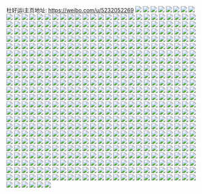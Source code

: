 杜好运i主页地址: https://weibo.com/u/5232052269 
![](https://wx4.sinaimg.cn/mw2000/005I59NPly1h9jbu0z2imj32eo37k4qr.jpg) 
![](https://wx4.sinaimg.cn/mw2000/005I59NPly1h9jbu3ylivj32eo37k7wl.jpg) 
![](https://wx4.sinaimg.cn/mw2000/005I59NPly1h9jbuoqjpjj32eo37kkjn.jpg) 
![](https://wx4.sinaimg.cn/mw2000/005I59NPly1h9jbug4x5vj31hd37ke82.jpg) 
![](https://wx4.sinaimg.cn/mw2000/005I59NPly1h9jbuuropsj31o01o0qv5.jpg) 
![](https://wx4.sinaimg.cn/mw2000/005I59NPly1h9jbue4xaej32eo37k1l0.jpg) 
![](https://wx4.sinaimg.cn/mw2000/005I59NPly1h9jbuasxz8j31hd37k1l0.jpg) 
![](https://wx4.sinaimg.cn/mw2000/005I59NPly1h9jbu8mjpkj31hd37k4qr.jpg) 
![](https://wx4.sinaimg.cn/mw2000/005I59NPly1h9jbumedb9j31hd37kx6q.jpg) 
![](https://wx4.sinaimg.cn/mw2000/005I59NPly1h9jbuicqu7j32eo37kkjn.jpg) 
![](https://wx4.sinaimg.cn/mw2000/005I59NPly1h9jbuq8heqj31n237k7wj.jpg) 
![](https://wx4.sinaimg.cn/mw2000/005I59NPly1h9jbu6p17xj32eo37k7wj.jpg) 
![](https://wx4.sinaimg.cn/mw2000/005I59NPly1h9jbukefktj32eo37kx6r.jpg) 
![](https://wx4.sinaimg.cn/mw2000/005I59NPly1h9cbovgqvmj33402c11l1.jpg) 
![](https://wx4.sinaimg.cn/mw2000/005I59NPly1h9cbow66msj32c02c0kjl.jpg) 
![](https://wx4.sinaimg.cn/mw2000/005I59NPly1h8rv97a3vcj315o20xe81.jpg) 
![](https://wx4.sinaimg.cn/mw2000/005I59NPly1h8rv967sy0j315o2bdkjl.jpg) 
![](https://wx4.sinaimg.cn/mw2000/005I59NPly1h8rv9ct2sbj335s35s1l2.jpg) 
![](https://wx4.sinaimg.cn/mw2000/005I59NPly1h8rv9dw2v2j32c02c0x6q.jpg) 
![](https://wx4.sinaimg.cn/mw2000/005I59NPly1h8rv98j0raj315o20x1ky.jpg) 
![](https://wx4.sinaimg.cn/mw2000/005I59NPly1h8rv9nslcoj31hc0u0qpk.jpg) 
![](https://wx4.sinaimg.cn/mw2000/005I59NPly1h8rv9f9thaj327f27fx6q.jpg) 
![](https://wx4.sinaimg.cn/mw2000/005I59NPly1h8rv9gpvsaj32c02c0e82.jpg) 
![](https://wx4.sinaimg.cn/mw2000/005I59NPly1h8rv9j1uj3j32c02c0e83.jpg) 
![](https://wx4.sinaimg.cn/mw2000/005I59NPly1h8rv9lbpr3j31o0280x6q.jpg) 
![](https://wx4.sinaimg.cn/mw2000/005I59NPly1h8rv9efuo9j32c02c0b29.jpg) 
![](https://wx4.sinaimg.cn/mw2000/005I59NPly1h8rv9hsfw2j32c02c0u0y.jpg) 
![](https://wx4.sinaimg.cn/mw2000/005I59NPly1h8rv9jmr8pj31w01vfe81.jpg) 
![](https://wx4.sinaimg.cn/mw2000/005I59NPly1h8rv9lzr3zj32c02c0u0x.jpg) 
![](https://wx4.sinaimg.cn/mw2000/005I59NPly1h8rv94kcblj32c02c0b2a.jpg) 
![](https://wx4.sinaimg.cn/mw2000/005I59NPly1h8rv9mx3kxj32c02c04qr.jpg) 
![](https://wx4.sinaimg.cn/mw2000/005I59NPly1h8oblgftzij30lc0lcjtb.jpg) 
![](https://wx4.sinaimg.cn/mw2000/005I59NPly1h8kq2dr7qtj30u00u0na2.jpg) 
![](https://wx4.sinaimg.cn/mw2000/005I59NPly1h8kq1iqsvqj31o01o0ne1.jpg) 
![](https://wx4.sinaimg.cn/mw2000/005I59NPly1h8ff88iw08j32c03404qt.jpg) 
![](https://wx4.sinaimg.cn/mw2000/005I59NPly1h8ff8dw78kj32c0340b2e.jpg) 
![](https://wx4.sinaimg.cn/mw2000/005I59NPly1h8ff8f9yshj31o02807wh.jpg) 
![](https://wx4.sinaimg.cn/mw2000/005I59NPly1h8ff8fsz6qj31o02yo1kx.jpg) 
![](https://wx4.sinaimg.cn/mw2000/005I59NPly1h82pkthaw0j30wi1ni18w.jpg) 
![](https://wx4.sinaimg.cn/mw2000/005I59NPly1h82pkt0butj32dr367x6p.jpg) 
![](https://wx4.sinaimg.cn/mw2000/005I59NPly1h82pkuxviaj32bc334qv9.jpg) 
![](https://wx4.sinaimg.cn/mw2000/005I59NPly1h7yrwgqy8qj32c02c0hdv.jpg) 
![](https://wx4.sinaimg.cn/mw2000/005I59NPly1h7xrvdvhjcj30u00u0dmk.jpg) 
![](https://wx4.sinaimg.cn/mw2000/005I59NPly1h7xrvdb35fj30u00u0tfv.jpg) 
![](https://wx4.sinaimg.cn/mw2000/005I59NPly1h7r1lhf0ycj31400u045x.jpg) 
![](https://wx4.sinaimg.cn/mw2000/005I59NPly1h7r1lijm96j30vt0u0dmm.jpg) 
![](https://wx4.sinaimg.cn/mw2000/005I59NPly1h7r1ljyn55j30zg0u0gv9.jpg) 
![](https://wx4.sinaimg.cn/mw2000/005I59NPly1h7neyvlqt3j30xc3e37wi.jpg) 
![](https://wx4.sinaimg.cn/mw2000/005I59NPly1h7neyyl2dvj32c01r0npd.jpg) 
![](https://wx4.sinaimg.cn/mw2000/005I59NPly1h7nez65jt6j32c02c0npe.jpg) 
![](https://wx4.sinaimg.cn/mw2000/005I59NPly1h7nez0mdcqj31o02801ky.jpg) 
![](https://wx4.sinaimg.cn/mw2000/005I59NPly1h7nez1t45gj32c01r0kjl.jpg) 
![](https://wx4.sinaimg.cn/mw2000/005I59NPly1h7neyzvwk7j31o0280qv6.jpg) 
![](https://wx4.sinaimg.cn/mw2000/005I59NPly1h7nez5enfmj32ak2aknpe.jpg) 
![](https://wx4.sinaimg.cn/mw2000/005I59NPly1h7neyt4o1aj32c02c0u0y.jpg) 
![](https://wx4.sinaimg.cn/mw2000/005I59NPly1h7nez4n1y9j32c02c0b2a.jpg) 
![](https://wx4.sinaimg.cn/mw2000/005I59NPly1h7neywo50jj30xc3l71ky.jpg) 
![](https://wx4.sinaimg.cn/mw2000/005I59NPly1h7neyudslmj30xc37kx6p.jpg) 
![](https://wx4.sinaimg.cn/mw2000/005I59NPly1h7neyxv0k2j32c02c0x6q.jpg) 
![](https://wx4.sinaimg.cn/mw2000/005I59NPly1h764la91jmj32c02c07tg.jpg) 
![](https://wx4.sinaimg.cn/mw2000/005I59NPly1h6s08snyhvj32c02c0u0x.jpg) 
![](https://wx4.sinaimg.cn/mw2000/005I59NPly1h6s09oc6pqj32c02c0e82.jpg) 
![](https://wx4.sinaimg.cn/mw2000/005I59NPly1h6s08um0itj32c02c01ky.jpg) 
![](https://wx4.sinaimg.cn/mw2000/005I59NPly1h6s090b3t2j32c02c0hdu.jpg) 
![](https://wx4.sinaimg.cn/mw2000/005I59NPly1h6s08vpmq7j32c02c0hdv.jpg) 
![](https://wx4.sinaimg.cn/mw2000/005I59NPly1h6s095raz4j33402c0x6s.jpg) 
![](https://wx4.sinaimg.cn/mw2000/005I59NPly1h6s08yhlktj32c02c0u0z.jpg) 
![](https://wx4.sinaimg.cn/mw2000/005I59NPly1h6s08tcmhrj30sg0sgk2w.jpg) 
![](https://wx4.sinaimg.cn/mw2000/005I59NPly1h6s094fpxzj323d351b2a.jpg) 
![](https://wx4.sinaimg.cn/mw2000/005I59NPly1h6s091ymsdj32c02c04qq.jpg) 
![](https://wx4.sinaimg.cn/mw2000/005I59NPly1h6s0972u2sj33402c07wk.jpg) 
![](https://wx4.sinaimg.cn/mw2000/005I59NPly1h6s08tusd4j32c02c0u0x.jpg) 
![](https://wx4.sinaimg.cn/mw2000/005I59NPly1h6s097nti6j32c02c0x6p.jpg) 
![](https://wx4.sinaimg.cn/mw2000/005I59NPly1h6s098g9svj32c02c0x6p.jpg) 
![](https://wx4.sinaimg.cn/mw2000/005I59NPly1h6s099hgpfj32c02c0e83.jpg) 
![](https://wx4.sinaimg.cn/mw2000/005I59NPly1h6s09adtvcj33402c0u0x.jpg) 
![](https://wx4.sinaimg.cn/mw2000/005I59NPly1h60rmraemqj32tk2c0hdu.jpg) 
![](https://wx4.sinaimg.cn/mw2000/005I59NPly1h60rmzvr98j32352357wh.jpg) 
![](https://wx4.sinaimg.cn/mw2000/005I59NPly1h60rmx2fzej32c02c0x6q.jpg) 
![](https://wx4.sinaimg.cn/mw2000/005I59NPly1h60rmysl2uj31mk1mkqv5.jpg) 
![](https://wx4.sinaimg.cn/mw2000/005I59NPly1h60rmvdotsj32yo1o11ko.jpg) 
![](https://wx4.sinaimg.cn/mw2000/005I59NPly1h60rmzdkj7j31o01o01kx.jpg) 
![](https://wx4.sinaimg.cn/mw2000/005I59NPly1h5qdm0o1m8j33402c01l1.jpg) 
![](https://wx4.sinaimg.cn/mw2000/005I59NPly1h5qdlz0mr3j30rs1awaxq.jpg) 
![](https://wx4.sinaimg.cn/mw2000/005I59NPly1h5qdmi2qt9j33402c0x6p.jpg) 
![](https://wx4.sinaimg.cn/mw2000/005I59NPly1h5qdiv37i0j32dr367hdv.jpg) 
![](https://wx4.sinaimg.cn/mw2000/005I59NPly1h5qdj67pvzj32dr367e83.jpg) 
![](https://wx4.sinaimg.cn/mw2000/005I59NPly1h5qdj07z7dj32dr367u0z.jpg) 
![](https://wx4.sinaimg.cn/mw2000/005I59NPly1h5qdj3om5oj32dr3677wj.jpg) 
![](https://wx4.sinaimg.cn/mw2000/005I59NPly1h5qdiiatb4j32dr367x6q.jpg) 
![](https://wx4.sinaimg.cn/mw2000/005I59NPly1h5qdip33jsj32dr367u0z.jpg) 
![](https://wx4.sinaimg.cn/mw2000/005I59NPly1h5qdirl7dwj32dr367x6r.jpg) 
![](https://wx4.sinaimg.cn/mw2000/005I59NPly1h5qdjap6dsj32dr367kjn.jpg) 
![](https://wx4.sinaimg.cn/mw2000/005I59NPly1h5qdjdumcej32dr367x6r.jpg) 
![](https://wx4.sinaimg.cn/mw2000/005I59NPly1h5qdiggk3rj32dr367u0y.jpg) 
![](https://wx4.sinaimg.cn/mw2000/005I59NPly1h5qdim8poyj32dr3674qr.jpg) 
![](https://wx4.sinaimg.cn/mw2000/005I59NPly1h5qdjgetp1j32dr367npf.jpg) 
![](https://wx4.sinaimg.cn/mw2000/005I59NPly1h5qdjhk9btj32c02c0b2b.jpg) 
![](https://wx4.sinaimg.cn/mw2000/005I59NPly1h5h2exxonrj30wi1ycx0f.jpg) 
![](https://wx4.sinaimg.cn/mw2000/005I59NPly1h590pheghej30fg0fgwfi.jpg) 
![](https://wx4.sinaimg.cn/mw2000/005I59NPly1h4qlpumh13j32c033vnpf.jpg) 
![](https://wx4.sinaimg.cn/mw2000/005I59NPly1h4qlqh9iqwj32c033vnpf.jpg) 
![](https://wx4.sinaimg.cn/mw2000/005I59NPly1h4qlq15lvpj30sg23d4qp.jpg) 
![](https://wx4.sinaimg.cn/mw2000/005I59NPly1h4qlqbgu2aj32dc35s1l1.jpg) 
![](https://wx4.sinaimg.cn/mw2000/005I59NPly1h4qlpluoawj31s035se84.jpg) 
![](https://wx4.sinaimg.cn/mw2000/005I59NPly1h4qlppxustj32c033v4qs.jpg) 
![](https://wx4.sinaimg.cn/mw2000/005I59NPly1h4qlpwr7f2j31k033vkjm.jpg) 
![](https://wx4.sinaimg.cn/mw2000/005I59NPly1h4qlprmqkqj30sg26vu0x.jpg) 
![](https://wx4.sinaimg.cn/mw2000/005I59NPly1h4qlqmlejmj315o1aw4qp.jpg) 
![](https://wx4.sinaimg.cn/mw2000/005I59NPly1h4qlqelx8jj32dc35sx6p.jpg) 
![](https://wx4.sinaimg.cn/mw2000/005I59NPly1h4qlq017pmj32dc35su12.jpg) 
![](https://wx4.sinaimg.cn/mw2000/005I59NPly1h4qlpna1k1j30sg2wa1ky.jpg) 
![](https://wx4.sinaimg.cn/mw2000/005I59NPly1h4qlq3kjqsj32dc35sqv7.jpg) 
![](https://wx4.sinaimg.cn/mw2000/005I59NPly1h4qlq7fsbij32dc35s7wn.jpg) 
![](https://wx4.sinaimg.cn/mw2000/005I59NPly1h4qlqce8pnj30sg1kv1kx.jpg) 
![](https://wx4.sinaimg.cn/mw2000/005I59NPly1h4i3426j7dj30wi1iuh6i.jpg) 
![](https://wx4.sinaimg.cn/mw2000/005I59NPly1h412fw99jxj32c02c0x6p.jpg) 
![](https://wx4.sinaimg.cn/mw2000/005I59NPly1h412fvk9ubj32bb2bb4qr.jpg) 
![](https://wx4.sinaimg.cn/mw2000/005I59NPly1h3zy9aqpxaj32c01r0kjl.jpg) 
![](https://wx4.sinaimg.cn/mw2000/005I59NPly1h3zy9bliegj33402c0e82.jpg) 
![](https://wx4.sinaimg.cn/mw2000/005I59NPly1h3zy9dbbf1j33402c01l0.jpg) 
![](https://wx4.sinaimg.cn/mw2000/005I59NPly1h3zy9eafw8j32c02c0b2a.jpg) 
![](https://wx4.sinaimg.cn/mw2000/005I59NPly1h3zy9fdvwwj32c02c01l0.jpg) 
![](https://wx4.sinaimg.cn/mw2000/005I59NPly1h3ctqhpgp2j32c02c0ay5.jpg) 
![](https://wx4.sinaimg.cn/mw2000/005I59NPly1h3ctqj392lj31o01o0tvp.jpg) 
![](https://wx4.sinaimg.cn/mw2000/005I59NPly1h3ctqiholnj32c02c0b2a.jpg) 
![](https://wx4.sinaimg.cn/mw2000/005I59NPly1h316gfbs3lj31i41i4npd.jpg) 
![](https://wx4.sinaimg.cn/mw2000/005I59NPly1h316gcj82dj30zk0zkn95.jpg) 
![](https://wx4.sinaimg.cn/mw2000/005I59NPly1h316ggclmvj3260260x6r.jpg) 
![](https://wx4.sinaimg.cn/mw2000/005I59NPly1h316gj8p6cj32c02c07wi.jpg) 
![](https://wx4.sinaimg.cn/mw2000/005I59NPly1h316gi9ubhj32c02c0u0y.jpg) 
![](https://wx4.sinaimg.cn/mw2000/005I59NPly1h316ghfb45j32c02c0qv6.jpg) 
![](https://wx4.sinaimg.cn/mw2000/005I59NPly1h316gdd1yaj33401ytnpf.jpg) 
![](https://wx4.sinaimg.cn/mw2000/005I59NPly1h316ggsidbj30u10u1n5z.jpg) 
![](https://wx4.sinaimg.cn/mw2000/005I59NPly1h316gjtc5ej30wi0ic7wh.jpg) 
![](https://wx4.sinaimg.cn/mw2000/005I59NPly1h316gkettej30wi0j7hd9.jpg) 
![](https://wx4.sinaimg.cn/mw2000/005I59NPly1h316glvh0ij32602q0e82.jpg) 
![](https://wx4.sinaimg.cn/mw2000/005I59NPly1h316gbx6vwj33402c0x6r.jpg) 
![](https://wx4.sinaimg.cn/mw2000/005I59NPly1h316gebejyj32c02c0u0x.jpg) 
![](https://wx4.sinaimg.cn/mw2000/005I59NPly1h316gn83syj31we1wj1ky.jpg) 
![](https://wx4.sinaimg.cn/mw2000/005I59NPly1h2kyzedu1xj30u00u0dks.jpg) 
![](https://wx4.sinaimg.cn/mw2000/005I59NPly1h2kyzg0s7bj31400u07bn.jpg) 
![](https://wx4.sinaimg.cn/mw2000/005I59NPly1h2hir9te24j32771nfh7s.jpg) 
![](https://wx4.sinaimg.cn/mw2000/005I59NPly1h2hir9ik5bj30x80ioqai.jpg) 
![](https://wx4.sinaimg.cn/mw2000/005I59NPly1h2hira0ybvj30w90npn4h.jpg) 
![](https://wx4.sinaimg.cn/mw2000/005I59NPly1h2hircf1e6j315o1p8e81.jpg) 
![](https://wx4.sinaimg.cn/mw2000/005I59NPly1h2hirb74k1j32c02c0e82.jpg) 
![](https://wx4.sinaimg.cn/mw2000/005I59NPly1h2hirbus88j315o1qib29.jpg) 
![](https://wx4.sinaimg.cn/mw2000/005I59NPly1h2hir8vjoij32c02c0e83.jpg) 
![](https://wx4.sinaimg.cn/mw2000/005I59NPly1h2hirak1b4j315o1qi7wh.jpg) 
![](https://wx4.sinaimg.cn/mw2000/005I59NPly1h2hircyzruj30xc2304qp.jpg) 
![](https://wx4.sinaimg.cn/mw2000/005I59NPly1h2926gicqxj30u00u0k3y.jpg) 
![](https://wx4.sinaimg.cn/mw2000/005I59NPly1h2926fwifoj32c02c0u0y.jpg) 
![](https://wx4.sinaimg.cn/mw2000/005I59NPly1h20b1atjzoj30wi0jyn0v.jpg) 
![](https://wx4.sinaimg.cn/mw2000/005I59NPly1h20b1a34gwj30wi0jtq6c.jpg) 
![](https://wx4.sinaimg.cn/mw2000/005I59NPly1h1xx5n4etvj32c02c0kd5.jpg) 
![](https://wx4.sinaimg.cn/mw2000/005I59NPly1h1sqmlreh4j32c02c0e81.jpg) 
![](https://wx4.sinaimg.cn/mw2000/005I59NPly1h1rh1qgrp7j33402e1x6q.jpg) 
![](https://wx4.sinaimg.cn/mw2000/005I59NPly1h1is7hdnmyj32c02c0b2b.jpg) 
![](https://wx4.sinaimg.cn/mw2000/005I59NPly1h1is7jgpnjj32dh2dhkjn.jpg) 
![](https://wx4.sinaimg.cn/mw2000/005I59NPly1h1is7ia9ivj323j23kb2b.jpg) 
![](https://wx4.sinaimg.cn/mw2000/005I59NPly1h1is7khvv5j32c02c0kjn.jpg) 
![](https://wx4.sinaimg.cn/mw2000/005I59NPly1h1is7micuej31o01o0hdt.jpg) 
![](https://wx4.sinaimg.cn/mw2000/005I59NPly1h1isax6gwhj32c02c0e83.jpg) 
![](https://wx4.sinaimg.cn/mw2000/005I59NPly1h1absm6ydtj32bz2bz7wi.jpg) 
![](https://wx4.sinaimg.cn/mw2000/005I59NPly1h0zx3kyspnj33402c0hdw.jpg) 
![](https://wx4.sinaimg.cn/mw2000/005I59NPly1h0zx3mpx7zj32c02c0u10.jpg) 
![](https://wx4.sinaimg.cn/mw2000/005I59NPly1h0zx3fmw2ij316d1571dv.jpg) 
![](https://wx4.sinaimg.cn/mw2000/005I59NPly1h0zx3j4k3fj33402c0kjl.jpg) 
![](https://wx4.sinaimg.cn/mw2000/005I59NPly1h0zx3gdfcij32c02bzh8z.jpg) 
![](https://wx4.sinaimg.cn/mw2000/005I59NPly1h0zx3hys4rj31o01o0u0x.jpg) 
![](https://wx4.sinaimg.cn/mw2000/005I59NPly1h0zx3h1z45j31o01o0npd.jpg) 
![](https://wx4.sinaimg.cn/mw2000/005I59NPly1h0zx3nygldj31o01o01ky.jpg) 
![](https://wx4.sinaimg.cn/mw2000/005I59NPly1h0zx6rzfl6j31o01o0x6p.jpg) 
![](https://wx4.sinaimg.cn/mw2000/005I59NPly1h0zx3eqyhej32c02c0b2a.jpg) 
![](https://wx4.sinaimg.cn/mw2000/005I59NPly1h0nk0y96vhj31o01o01kx.jpg) 
![](https://wx4.sinaimg.cn/mw2000/005I59NPly1h0m5i9av5uj31o01o01kx.jpg) 
![](https://wx4.sinaimg.cn/mw2000/005I59NPly1h0hgr9tsaxj31o01o0x19.jpg) 
![](https://wx4.sinaimg.cn/mw2000/005I59NPly1h0hgr9ak9ej32c02c01kx.jpg) 
![](https://wx4.sinaimg.cn/mw2000/005I59NPly1gzzezsgef4j3340340nph.jpg) 
![](https://wx4.sinaimg.cn/mw2000/005I59NPly1gzzezwcqvoj32dc35shdw.jpg) 
![](https://wx4.sinaimg.cn/mw2000/005I59NPly1gzzf5a7xl9j30u00u07b7.jpg) 
![](https://wx4.sinaimg.cn/mw2000/005I59NPly1gzr81u5bmbj32c02bzqv5.jpg) 
![](https://wx4.sinaimg.cn/mw2000/005I59NPly1gzr81tnubij31hc1hc1cw.jpg) 
![](https://wx4.sinaimg.cn/mw2000/005I59NPly1gzr81or67wj31o01o07wh.jpg) 
![](https://wx4.sinaimg.cn/mw2000/005I59NPly1gzj6xjleubj33402c04qp.jpg) 
![](https://wx4.sinaimg.cn/mw2000/005I59NPly1gz9tg5juk7j30xc334hdt.jpg) 
![](https://wx4.sinaimg.cn/mw2000/005I59NPly1gz9tg4zabgj315o2bchdt.jpg) 
![](https://wx4.sinaimg.cn/mw2000/005I59NPly1gz9tg7c4k8j315o1y7avw.jpg) 
![](https://wx4.sinaimg.cn/mw2000/005I59NPly1gz9tg6y9h3j315o2bcx6p.jpg) 
![](https://wx4.sinaimg.cn/mw2000/005I59NPly1gz9tg8x9fyj30xc2s07wi.jpg) 
![](https://wx4.sinaimg.cn/mw2000/005I59NPly1gz9tg7ydrwj315o2xa1ky.jpg) 
![](https://wx4.sinaimg.cn/mw2000/005I59NPly1gz9tg68g32j30xc3347wh.jpg) 
![](https://wx4.sinaimg.cn/mw2000/005I59NPly1gz9tg9tnovj315o3344qq.jpg) 
![](https://wx4.sinaimg.cn/mw2000/005I59NPly1gz9thr3bq2j30yi1pa19h.jpg) 
![](https://wx4.sinaimg.cn/mw2000/005I59NPly1gyq23rn20dj32c02c04fg.jpg) 
![](https://wx4.sinaimg.cn/mw2000/005I59NPly1gy7hsghratj30yi1ndhac.jpg) 
![](https://wx4.sinaimg.cn/mw2000/005I59NPly1gy7hsgsbtcj30ku0kugoi.jpg) 
![](https://wx4.sinaimg.cn/mw2000/005I59NPly1gxyjvsya96j31400u0100.jpg) 
![](https://wx4.sinaimg.cn/mw2000/005I59NPly1gxyjvudpv1j31400u07d5.jpg) 
![](https://wx4.sinaimg.cn/mw2000/005I59NPly1gxyjvuwykvj31400u0gpa.jpg) 
![](https://wx4.sinaimg.cn/mw2000/005I59NPly1gxyjvtplflj30u014012j.jpg) 
![](https://wx4.sinaimg.cn/mw2000/005I59NPly1gxyjvwcsyaj31400u0al2.jpg) 
![](https://wx4.sinaimg.cn/mw2000/005I59NPly1gxyjvyjgkvj31910u0n7d.jpg) 
![](https://wx4.sinaimg.cn/mw2000/005I59NPly1gxyjvxpf4uj30u00u0dl1.jpg) 
![](https://wx4.sinaimg.cn/mw2000/005I59NPly1gxyjvzdof2j31910u0qde.jpg) 
![](https://wx4.sinaimg.cn/mw2000/005I59NPly1gxyjw039ifj30u0140gua.jpg) 
![](https://wx4.sinaimg.cn/mw2000/005I59NPly1gxyjvx4v3sj30u00u0jx8.jpg) 
![](https://wx4.sinaimg.cn/mw2000/005I59NPly1gxq2zy68xdj32c0340e83.jpg) 
![](https://wx4.sinaimg.cn/mw2000/005I59NPly1gxq2zwq0gxj32c02c0u0y.jpg) 
![](https://wx4.sinaimg.cn/mw2000/005I59NPly1gxq2zxb9owj32m72m7x6p.jpg) 
![](https://wx4.sinaimg.cn/mw2000/005I59NPly1gxq301whllj32c02c0b2b.jpg) 
![](https://wx4.sinaimg.cn/mw2000/005I59NPly1gxq2zywbhaj31o01o04qp.jpg) 
![](https://wx4.sinaimg.cn/mw2000/005I59NPly1gxq3011uzjj32kp2kpnpd.jpg) 
![](https://wx4.sinaimg.cn/mw2000/005I59NPly1gxq2zzvrrlj33402c0npf.jpg) 
![](https://wx4.sinaimg.cn/mw2000/005I59NPly1gxq30lve5gj32c03401l0.jpg) 
![](https://wx4.sinaimg.cn/mw2000/005I59NPly1gxq300iyidj32c02c0kjl.jpg) 
![](https://wx4.sinaimg.cn/mw2000/005I59NPly1gx29v5rw2rj32e04s04qs.jpg) 
![](https://wx4.sinaimg.cn/mw2000/005I59NPly1gx29uz4xlej32klcn17wt.jpg) 
![](https://wx4.sinaimg.cn/mw2000/005I59NPly1gx29v1hf7dj32c04o01l0.jpg) 
![](https://wx4.sinaimg.cn/mw2000/005I59NPly1gx29uusqjuj31bu1zokjl.jpg) 
![](https://wx4.sinaimg.cn/mw2000/005I59NPly1gx29v4a7b7j33404nub2b.jpg) 
![](https://wx4.sinaimg.cn/mw2000/005I59NPly1gx29v2du2nj3200400hdt.jpg) 
![](https://wx4.sinaimg.cn/mw2000/005I59NPly1gx29v7t6tdj32365qob2c.jpg) 
![](https://wx4.sinaimg.cn/mw2000/005I59NPly1gx29v8q8smj32cc34cnpe.jpg) 
![](https://wx4.sinaimg.cn/mw2000/005I59NPly1gxqgg9k6hpj3216574hdy.jpg) 
![](https://wx4.sinaimg.cn/mw2000/005I59NPly1gw4my9qyhyj32c02c07wi.jpg) 
![](https://wx4.sinaimg.cn/mw2000/005I59NPly1gw4myau9mzj32c02c0u0x.jpg) 
![](https://wx4.sinaimg.cn/mw2000/005I59NPly1gw4myciycoj32c02c07wi.jpg) 
![](https://wx4.sinaimg.cn/mw2000/005I59NPly1gw4mye6cymj32c02c0hdu.jpg) 
![](https://wx4.sinaimg.cn/mw2000/005I59NPly1gw4myfm3yhj33402c0hdw.jpg) 
![](https://wx4.sinaimg.cn/mw2000/005I59NPly1gw4myggs0gj32c02c0e82.jpg) 
![](https://wx4.sinaimg.cn/mw2000/005I59NPly1gw4myh8zw0j32c02c04qq.jpg) 
![](https://wx4.sinaimg.cn/mw2000/005I59NPly1gw4myhwk0lj31o01o0b29.jpg) 
![](https://wx4.sinaimg.cn/mw2000/005I59NPly1gw4myircv5j32c03404qq.jpg) 
![](https://wx4.sinaimg.cn/mw2000/005I59NPly1gw4my82h52j33402c0kjn.jpg) 
![](https://wx4.sinaimg.cn/mw2000/005I59NPly1gw4mz82rslj30mi0mitep.jpg) 
![](https://wx4.sinaimg.cn/mw2000/005I59NPly1gvzwd5ylk3j30zk0zk45y.jpg) 
![](https://wx4.sinaimg.cn/mw2000/005I59NPly1gvzwd5kqp6j32c02c04qr.jpg) 
![](https://wx4.sinaimg.cn/mw2000/005I59NPly1gvzwd79pixj32yo1o0npd.jpg) 
![](https://wx4.sinaimg.cn/mw2000/005I59NPly1gvzwd3hak9j31o01o04oe.jpg) 
![](https://wx4.sinaimg.cn/mw2000/005I59NPly1gvu3xnix3gj30yi0u315y.jpg) 
![](https://wx4.sinaimg.cn/mw2000/005I59NPly1gvu3xn45ftj32sh23chdv.jpg) 
![](https://wx4.sinaimg.cn/mw2000/005I59NPly1gvt1avnlcdj32c02c0e82.jpg) 
![](https://wx4.sinaimg.cn/mw2000/005I59NPly1gvt1aub1g8j32c02c07wi.jpg) 
![](https://wx4.sinaimg.cn/mw2000/005I59NPly1gvt1aw4ar9j32c02c0181.jpg) 
![](https://wx4.sinaimg.cn/mw2000/005I59NPly1gvqlm6dixmj60hs0dcjrg02.jpg) 
![](https://wx4.sinaimg.cn/mw2000/005I59NPly1gvkxqf9l3gj60u00u0gq902.jpg) 
![](https://wx4.sinaimg.cn/mw2000/005I59NPly1gvkxqefurdj30u00u0tf1.jpg) 
![](https://wx4.sinaimg.cn/mw2000/005I59NPly1gvkxqes4lfj60u00u0dm202.jpg) 
![](https://wx4.sinaimg.cn/mw2000/005I59NPly1gvkxqfsgthj60u00u0tey02.jpg) 
![](https://wx4.sinaimg.cn/mw2000/005I59NPly1gvkxqe4eopj60ux0u0wkk02.jpg) 
![](https://wx4.sinaimg.cn/mw2000/005I59NPly1gvkxqgcov8j60u00u0n3602.jpg) 
![](https://wx4.sinaimg.cn/mw2000/005I59NPly1gviqzye04tj33402c0kjn.jpg) 
![](https://wx4.sinaimg.cn/mw2000/005I59NPly1gviqzwu49fj6280190u0x02.jpg) 
![](https://wx4.sinaimg.cn/mw2000/005I59NPly1gviqzvv8y7j61o01o07wi02.jpg) 
![](https://wx4.sinaimg.cn/mw2000/005I59NPly1gvf5batmthj32c0340qv5.jpg) 
![](https://wx4.sinaimg.cn/mw2000/005I59NPly1gvf5a0uai8j62c01k0b2902.jpg) 
![](https://wx4.sinaimg.cn/mw2000/005I59NPly1gvf59ycvsmj61o01o07wh02.jpg) 
![](https://wx4.sinaimg.cn/mw2000/005I59NPly1gvf5a0406gj62c02c0u0y02.jpg) 
![](https://wx4.sinaimg.cn/mw2000/005I59NPly1gv74gvvmtrj62c02c0b2a02.jpg) 
![](https://wx4.sinaimg.cn/mw2000/005I59NPly1gv74gwkb63j62c02c0npe02.jpg) 
![](https://wx4.sinaimg.cn/mw2000/005I59NPly1gv74gxampxj32c02c0b2b.jpg) 
![](https://wx4.sinaimg.cn/mw2000/005I59NPly1gv1dwdoxe1j62c03401ky02.jpg) 
![](https://wx4.sinaimg.cn/mw2000/005I59NPly1gv1dw2xlaoj31o02801ky.jpg) 
![](https://wx4.sinaimg.cn/mw2000/005I59NPly1guyznuoq8kj60tx0twdnx02.jpg) 
![](https://wx4.sinaimg.cn/mw2000/005I59NPly1guyzntzcp6j61o02yo7wi02.jpg) 
![](https://wx4.sinaimg.cn/mw2000/005I59NPly1guby0o25m8j33402c0hdv.jpg) 
![](https://wx4.sinaimg.cn/mw2000/005I59NPly1guby0kzcvdj33402c01l1.jpg) 
![](https://wx4.sinaimg.cn/mw2000/005I59NPly1guby0gzwcdj32c02c0x6q.jpg) 
![](https://wx4.sinaimg.cn/mw2000/005I59NPly1guby0i9q1xj62c02c0npe02.jpg) 
![](https://wx4.sinaimg.cn/mw2000/005I59NPly1gtrs81hgvtj30yh19qaub.jpg) 
![](https://wx4.sinaimg.cn/mw2000/005I59NPly1gtrs8144vfj30yi1nknjw.jpg) 
![](https://wx4.sinaimg.cn/mw2000/005I59NPly1gthuyafwxzj32c02c0hdv.jpg) 
![](https://wx4.sinaimg.cn/mw2000/005I59NPly1gthuybf4orj32c02c04qr.jpg) 
![](https://wx4.sinaimg.cn/mw2000/005I59NPly1gthuycgzqtj33402c0hdu.jpg) 
![](https://wx4.sinaimg.cn/mw2000/005I59NPly1gthuy8lgi7j32c0340npe.jpg) 
![](https://wx4.sinaimg.cn/mw2000/005I59NPly1gtauyoer22j33332bbkjm.jpg) 
![](https://wx4.sinaimg.cn/mw2000/005I59NPly1gtauyfqih2j32c03404qt.jpg) 
![](https://wx4.sinaimg.cn/mw2000/005I59NPly1gtauyh6z53j32c02c07wi.jpg) 
![](https://wx4.sinaimg.cn/mw2000/005I59NPly1gtauycy5pjj32c0340x6q.jpg) 
![](https://wx4.sinaimg.cn/mw2000/005I59NPly1gtauyj9c5uj32c02c0b2c.jpg) 
![](https://wx4.sinaimg.cn/mw2000/005I59NPly1gtauykbu7qj32c02c0x6p.jpg) 
![](https://wx4.sinaimg.cn/mw2000/005I59NPly1gtauymzc4kj329j29jqv6.jpg) 
![](https://wx4.sinaimg.cn/mw2000/005I59NPly1gtauytafm2j33402c0hdv.jpg) 
![](https://wx4.sinaimg.cn/mw2000/005I59NPly1gtauyr8gfoj33402c0u0y.jpg) 
![](https://wx4.sinaimg.cn/mw2000/005I59NPly1gtauyv4b4ej32c0340b29.jpg) 
![](https://wx4.sinaimg.cn/mw2000/005I59NPly1gtauyawtwsj32c02c0hdt.jpg) 
![](https://wx4.sinaimg.cn/mw2000/005I59NPly1gtauydtn0ej32c02c0qv5.jpg) 
![](https://wx4.sinaimg.cn/mw2000/005I59NPly1gsx456k2ujj30ku0ku41m.jpg) 
![](https://wx4.sinaimg.cn/mw2000/005I59NPly1gsx456sde3j30ku0kujuk.jpg) 
![](https://wx4.sinaimg.cn/mw2000/005I59NPly1gsx456zn9ij30ku0kuwhi.jpg) 
![](https://wx4.sinaimg.cn/mw2000/005I59NPly1gsx4579ljlj30ku0kuad7.jpg) 
![](https://wx4.sinaimg.cn/mw2000/005I59NPly1gst83jnbvwj31o01o0hdu.jpg) 
![](https://wx4.sinaimg.cn/mw2000/005I59NPly1gst83m8d8wj32jz1wz4qq.jpg) 
![](https://wx4.sinaimg.cn/mw2000/005I59NPly1gst83hm5saj31i41hpqv5.jpg) 
![](https://wx4.sinaimg.cn/mw2000/005I59NPly1gst83l0cwdj31o01o0hdt.jpg) 
![](https://wx4.sinaimg.cn/mw2000/005I59NPly1gst82wyi1tj32dz2dzhdt.jpg) 
![](https://wx4.sinaimg.cn/mw2000/005I59NPly1gst83mxqy7j32c02c07wh.jpg) 
![](https://wx4.sinaimg.cn/mw2000/005I59NPly1gst821n8s4j31400u0ncz.jpg) 
![](https://wx4.sinaimg.cn/mw2000/005I59NPly1gst83i3ah9j31400u0drx.jpg) 
![](https://wx4.sinaimg.cn/mw2000/005I59NPly1gst83if99bj31400u0qdu.jpg) 
![](https://wx4.sinaimg.cn/mw2000/005I59NPly1gsbzvy1wuyj32a22a2npd.jpg) 
![](https://wx4.sinaimg.cn/mw2000/005I59NPly1gsbzvu69ihj32c03407wi.jpg) 
![](https://wx4.sinaimg.cn/mw2000/005I59NPly1gsbzvyzdrqj32c0340kjl.jpg) 
![](https://wx4.sinaimg.cn/mw2000/005I59NPly1gsbzvn4qtcj34802tce85.jpg) 
![](https://wx4.sinaimg.cn/mw2000/005I59NPly1gsbzvqtnfrj34802tckjq.jpg) 
![](https://wx4.sinaimg.cn/mw2000/005I59NPly1gsbzvwbz9wj32c02c01kx.jpg) 
![](https://wx4.sinaimg.cn/mw2000/005I59NPly1gqa7fbfkskj31400u0wl4.jpg) 
![](https://wx4.sinaimg.cn/mw2000/005I59NPly1gqa7fcjlkuj30u00u00yc.jpg) 
![](https://wx4.sinaimg.cn/mw2000/005I59NPly1gqa7fc1pscj30u0140aha.jpg) 
![](https://wx4.sinaimg.cn/mw2000/005I59NPly1gqa7fb7cbmj30u0140q8e.jpg) 
![](https://wx4.sinaimg.cn/mw2000/005I59NPly1gqa7fqgxwmj30u0140101.jpg) 
![](https://wx4.sinaimg.cn/mw2000/005I59NPly1gqa7fvq23vj30u00u0qaa.jpg) 
![](https://wx4.sinaimg.cn/mw2000/005I59NPly1gpykmc4llrj30u00u0qao.jpg) 
![](https://wx4.sinaimg.cn/mw2000/005I59NPly1gpykmd5zvfj30u00u0dpc.jpg) 
![](https://wx4.sinaimg.cn/mw2000/005I59NPly1gpykmcvavhj30u00u0aji.jpg) 
![](https://wx4.sinaimg.cn/mw2000/005I59NPly1gpf0ljhdv0j328e247kju.jpg) 
![](https://wx4.sinaimg.cn/mw2000/005I59NPly1gpf0l80083j32c0340npd.jpg) 
![](https://wx4.sinaimg.cn/mw2000/005I59NPly1gpf0lk7wgoj333z1rtqv5.jpg) 
![](https://wx4.sinaimg.cn/mw2000/005I59NPly1gp82tzxbr3j31ip1jnb2d.jpg) 
![](https://wx4.sinaimg.cn/mw2000/005I59NPly1gp82tptrlyj31e41e3b2b.jpg) 
![](https://wx4.sinaimg.cn/mw2000/005I59NPly1gp82tomq3fj32c02bzqvf.jpg) 
![](https://wx4.sinaimg.cn/mw2000/005I59NPly1gp82txaohxj32c02c0b2l.jpg) 
![](https://wx4.sinaimg.cn/mw2000/005I59NPly1gp82tl7t2nj32c02c04qx.jpg) 
![](https://wx4.sinaimg.cn/mw2000/005I59NPly1gp82ubbef7j32c02c0qvi.jpg) 
![](https://wx4.sinaimg.cn/mw2000/005I59NPly1gp82tybhy3j30yi0yiaqx.jpg) 
![](https://wx4.sinaimg.cn/mw2000/005I59NPly1gp82u4idglj32c02c0e88.jpg) 
![](https://wx4.sinaimg.cn/mw2000/005I59NPly1gp82u0xxtaj32c0340x6p.jpg) 
![](https://wx4.sinaimg.cn/mw2000/005I59NPly1gp14rz2ta0j32c02c04qx.jpg) 
![](https://wx4.sinaimg.cn/mw2000/005I59NPly1gouvmemn8vj30u00u0n6c.jpg) 
![](https://wx4.sinaimg.cn/mw2000/005I59NPly1gouvmex7krj30u00u0125.jpg) 
![](https://wx4.sinaimg.cn/mw2000/005I59NPly1gouvmf8f6mj30u00u0wj1.jpg) 
![](https://wx4.sinaimg.cn/mw2000/005I59NPly1goqi1n7g29j32c02c01l5.jpg) 
![](https://wx4.sinaimg.cn/mw2000/005I59NPly1goqi1b4c69j32c01r0b2h.jpg) 
![](https://wx4.sinaimg.cn/mw2000/005I59NPly1goqi1fkyi1j31751kw4qs.jpg) 
![](https://wx4.sinaimg.cn/mw2000/005I59NPly1goqi1tuaz7j32c02bz7wp.jpg) 
![](https://wx4.sinaimg.cn/mw2000/005I59NPly1goqi1r6fpfj30u00u0dpm.jpg) 
![](https://wx4.sinaimg.cn/mw2000/005I59NPly1goqi1pd31ej32c02c0x6u.jpg) 
![](https://wx4.sinaimg.cn/mw2000/005I59NPly1goqi1qmi0zj31o01o07wj.jpg) 
![](https://wx4.sinaimg.cn/mw2000/005I59NPly1goqi1jipt0j32c02c04qw.jpg) 
![](https://wx4.sinaimg.cn/mw2000/005I59NPly1goqi7rteh1j32bz2bz4qy.jpg) 
![](https://wx4.sinaimg.cn/mw2000/005I59NPly1goe0xg58ybj32c02c07wp.jpg) 
![](https://wx4.sinaimg.cn/mw2000/005I59NPly1goe0xaer11j30u00u01kx.jpg) 
![](https://wx4.sinaimg.cn/mw2000/005I59NPly1goe0xddg3ij325k25kb2a.jpg) 
![](https://wx4.sinaimg.cn/mw2000/005I59NPly1goe0xbyy4hj32c02c04qt.jpg) 
![](https://wx4.sinaimg.cn/mw2000/005I59NPly1goe0xipqxwj32c01jzb29.jpg) 
![](https://wx4.sinaimg.cn/mw2000/005I59NPly1goe0xhkgqwj330u29m4qq.jpg) 
![](https://wx4.sinaimg.cn/mw2000/005I59NPly1gnnbfwnb7ej316n1kve82.jpg) 
![](https://wx4.sinaimg.cn/mw2000/005I59NPly1gnnbhkeqraj32c02c0qva.jpg) 
![](https://wx4.sinaimg.cn/mw2000/005I59NPly1gnnbhndv8wj32c02c0he0.jpg) 
![](https://wx4.sinaimg.cn/mw2000/005I59NPly1gno8o7osdcj32c02c0hdy.jpg) 
![](https://wx4.sinaimg.cn/mw2000/005I59NPly1gnjw4i0yv5j30tt1f9npd.jpg) 
![](https://wx4.sinaimg.cn/mw2000/005I59NPly1gnjw4oalmtj30tw1fonpd.jpg) 
![](https://wx4.sinaimg.cn/mw2000/005I59NPly1gnh8tatp5gj30u00u0juf.jpg) 
![](https://wx4.sinaimg.cn/mw2000/005I59NPly1gnh8ta3v1kj30u0140tfa.jpg) 
![](https://wx4.sinaimg.cn/mw2000/005I59NPly1gnh8tali1hj30u00ujn6x.jpg) 
![](https://wx4.sinaimg.cn/mw2000/005I59NPly1gnh8tb2qtnj30u0140tey.jpg) 
![](https://wx4.sinaimg.cn/mw2000/005I59NPly1gnh8tad90sj30u00u1tdy.jpg) 
![](https://wx4.sinaimg.cn/mw2000/005I59NPly1gnh8tc1mm5j30u0140n3o.jpg) 
![](https://wx4.sinaimg.cn/mw2000/005I59NPly1gnh8tcbrooj30u00u049r.jpg) 
![](https://wx4.sinaimg.cn/mw2000/005I59NPly1gnh8tcr0sgj30u00u07cb.jpg) 
![](https://wx4.sinaimg.cn/mw2000/005I59NPly1gnh8td3kvkj30u00u07ew.jpg) 
![](https://wx4.sinaimg.cn/mw2000/005I59NPly1gn74y21xgvj31o01o0hdu.jpg) 
![](https://wx4.sinaimg.cn/mw2000/005I59NPly1gn74w03zzij31o01o0u0y.jpg) 
![](https://wx4.sinaimg.cn/mw2000/005I59NPly1gn74w0wgolj31o01o04qp.jpg) 
![](https://wx4.sinaimg.cn/mw2000/005I59NPly1gn74w3ftwhj32c01r0e89.jpg) 
![](https://wx4.sinaimg.cn/mw2000/005I59NPly1gn74w5m176j31zn1znkjr.jpg) 
![](https://wx4.sinaimg.cn/mw2000/005I59NPly1gn74vxhg0tj32bz2c0npk.jpg) 
![](https://wx4.sinaimg.cn/mw2000/005I59NPly1glza8hsl7hj31o01o07wh.jpg) 
![](https://wx4.sinaimg.cn/mw2000/005I59NPly1glz9wgjfdpj32c02c0npl.jpg) 
![](https://wx4.sinaimg.cn/mw2000/005I59NPly1glz9wdi58dj32c02c01l5.jpg) 
![](https://wx4.sinaimg.cn/mw2000/005I59NPly1gled0x3smrj31400u0k7p.jpg) 
![](https://wx4.sinaimg.cn/mw2000/005I59NPly1gled0xuwb1j30u00u07dt.jpg) 
![](https://wx4.sinaimg.cn/mw2000/005I59NPly1gled0xhgubj30u00u079m.jpg) 
![](https://wx4.sinaimg.cn/mw2000/005I59NPly1gled0yae45j30u00u0n4v.jpg) 
![](https://wx4.sinaimg.cn/mw2000/005I59NPly1gl4qdxaz3vj30u00u0dlk.jpg) 
![](https://wx4.sinaimg.cn/mw2000/005I59NPly1gl4qdy5whfj30u00u0n6b.jpg) 
![](https://wx4.sinaimg.cn/mw2000/005I59NPly1gl4qe05k34j30u00u010j.jpg) 
![](https://wx4.sinaimg.cn/mw2000/005I59NPly1gl4qdytf2fj30u00u014g.jpg) 
![](https://wx4.sinaimg.cn/mw2000/005I59NPly1gl4qe0h9spj30u00u0jyv.jpg) 
![](https://wx4.sinaimg.cn/mw2000/005I59NPly1gl4qv57q4bj30u00u00yo.jpg) 
![](https://wx4.sinaimg.cn/mw2000/005I59NPly1gkzbhibf0tj30u00u0tma.jpg) 
![](https://wx4.sinaimg.cn/mw2000/005I59NPly1gk9tijcg7yj31kw1kwhdw.jpg) 
![](https://wx4.sinaimg.cn/mw2000/005I59NPly1gk9tihjgcoj316o1kw1ky.jpg) 
![](https://wx4.sinaimg.cn/mw2000/005I59NPly1gk9til6h60j31kv1kvkjo.jpg) 
![](https://wx4.sinaimg.cn/mw2000/005I59NPly1gk9timvik3j31kw1kwb2d.jpg) 
![](https://wx4.sinaimg.cn/mw2000/005I59NPly1gjy121hy3mj30u00u04qp.jpg) 
![](https://wx4.sinaimg.cn/mw2000/005I59NPly1gjsmgzenswj32bz1k0nph.jpg) 
![](https://wx4.sinaimg.cn/mw2000/005I59NPly1gjsmh1xssvj32c02c0e87.jpg) 
![](https://wx4.sinaimg.cn/mw2000/005I59NPly1gjsmgvq8qij32c02c0u15.jpg) 
![](https://wx4.sinaimg.cn/mw2000/005I59NPly1gjsmh3l60ej32c02c0e85.jpg) 
![](https://wx4.sinaimg.cn/mw2000/005I59NPly1gjsmgxv9c3j31kw1kwnpg.jpg) 
![](https://wx4.sinaimg.cn/mw2000/005I59NPly1gjsmhy74d6j316o0qmdlq.jpg) 
![](https://wx4.sinaimg.cn/mw2000/005I59NPly1gji0pl3pr5j30u00u0qgm.jpg) 
![](https://wx4.sinaimg.cn/mw2000/005I59NPly1gji0pud0a9j30u00u0ajd.jpg) 
![](https://wx4.sinaimg.cn/mw2000/005I59NPly1gji0pgouqqj30u00u0td4.jpg) 
![](https://wx4.sinaimg.cn/mw2000/005I59NPly1gji0q0h0u6j30u00u0gta.jpg) 
![](https://wx4.sinaimg.cn/mw2000/005I59NPly1gji0q0se7pj30u00u0gqe.jpg) 
![](https://wx4.sinaimg.cn/mw2000/005I59NPly1gji0q1662lj30u00u0gsg.jpg) 
![](https://wx4.sinaimg.cn/mw2000/005I59NPly1gji0q01iutj30u00u0ans.jpg) 
![](https://wx4.sinaimg.cn/mw2000/005I59NPly1gji0pyyvugj30u00u04gc.jpg) 
![](https://wx4.sinaimg.cn/mw2000/005I59NPly1gji0q1rinwj30u00u0k5j.jpg) 
![](https://wx4.sinaimg.cn/mw2000/005I59NPly1gixdr6wom7j32c02c0npe.jpg) 
![](https://wx4.sinaimg.cn/mw2000/005I59NPly1gixdr507xoj32c02c0kjn.jpg) 
![](https://wx4.sinaimg.cn/mw2000/005I59NPly1gixdrabyvtj32bb2bb7wi.jpg) 
![](https://wx4.sinaimg.cn/mw2000/005I59NPly1gixdraydimj30vc0vctmc.jpg) 
![](https://wx4.sinaimg.cn/mw2000/005I59NPly1gixdr8bouxj32c02c0npf.jpg) 
![](https://wx4.sinaimg.cn/mw2000/005I59NPly1gixdrc47wtj30vc0vc44x.jpg) 
![](https://wx4.sinaimg.cn/mw2000/005I59NPly1ghdo8quzs9j32c02c0b2a.jpg) 
![](https://wx4.sinaimg.cn/mw2000/005I59NPly1gh13hb4dbxj31p91mye81.jpg) 
![](https://wx4.sinaimg.cn/mw2000/005I59NPly1gh13hchascj32c02c07wh.jpg) 
![](https://wx4.sinaimg.cn/mw2000/005I59NPly1gh13hdqtn8j32c02c0e81.jpg) 
![](https://wx4.sinaimg.cn/mw2000/005I59NPly1gh13hfpxr1j32c02c0npe.jpg) 
![](https://wx4.sinaimg.cn/mw2000/005I59NPly1gghk1136cuj32c02c07wi.jpg) 
![](https://wx4.sinaimg.cn/mw2000/005I59NPly1gghk12w5woj32c02c0kjn.jpg) 
![](https://wx4.sinaimg.cn/mw2000/005I59NPly1gghk0z7gkqj32c02c0kjm.jpg) 
![](https://wx4.sinaimg.cn/mw2000/005I59NPly1gghk0wvwi6j31o0190b29.jpg) 
![](https://wx4.sinaimg.cn/mw2000/005I59NPly1gghk170l2cj325u1mdnpe.jpg) 
![](https://wx4.sinaimg.cn/mw2000/005I59NPly1gghk19yjoyj32c0340b2a.jpg) 
![](https://wx4.sinaimg.cn/mw2000/005I59NPly1gge5u2fzfsj31400u0k4b.jpg) 
![](https://wx4.sinaimg.cn/mw2000/005I59NPly1gge5u2zhptj30zk0k045x.jpg) 
![](https://wx4.sinaimg.cn/mw2000/005I59NPly1gge5u3il58j31400u0wol.jpg) 
![](https://wx4.sinaimg.cn/mw2000/005I59NPly1gge5u46ku5j31400u0qeu.jpg) 
![](https://wx4.sinaimg.cn/mw2000/005I59NPly1gge5wttbwgj30u00u0n6x.jpg) 
![](https://wx4.sinaimg.cn/mw2000/005I59NPly1gge5u4s3vxj31400u0k3q.jpg) 
![](https://wx4.sinaimg.cn/mw2000/005I59NPly1gge5u5g5e2j31400u0qds.jpg) 
![](https://wx4.sinaimg.cn/mw2000/005I59NPly1gge5u554fij313z0u07cj.jpg) 
![](https://wx4.sinaimg.cn/mw2000/005I59NPly1gge5u5tkhyj30u00u0wkq.jpg) 
![](https://wx4.sinaimg.cn/mw2000/005I59NPly1gge5va15s4j31400u0aq1.jpg) 
![](https://wx4.sinaimg.cn/mw2000/005I59NPly1gge5vaod47j30u00u0n36.jpg) 
![](https://wx4.sinaimg.cn/mw2000/005I59NPly1gge5v9pb50j30u00u0k19.jpg) 
![](https://wx4.sinaimg.cn/mw2000/005I59NPly1gfiwr2tprbj31o01o04qp.jpg) 
![](https://wx4.sinaimg.cn/mw2000/005I59NPly1gfiwr3ec8tj31bn1bn1kx.jpg) 
![](https://wx4.sinaimg.cn/mw2000/005I59NPly1gfiwr425mqj32c02c0b29.jpg) 
![](https://wx4.sinaimg.cn/mw2000/005I59NPly1gfiwr1ubw6j32c0340e82.jpg) 
![](https://wx4.sinaimg.cn/mw2000/005I59NPly1gf4k229ckkj32c02c07wh.jpg) 
![](https://wx4.sinaimg.cn/mw2000/005I59NPly1gf1cauv8q7j32c02c0hdu.jpg) 
![](https://wx4.sinaimg.cn/mw2000/005I59NPly1gevigybtp0j30u00u0n6n.jpg) 
![](https://wx4.sinaimg.cn/mw2000/005I59NPly1gevigztt2yj30u00u0gv1.jpg) 
![](https://wx4.sinaimg.cn/mw2000/005I59NPly1gevigylcg7j30u00u0gu5.jpg) 
![](https://wx4.sinaimg.cn/mw2000/005I59NPly1gevigz05a3j30u00u0qdt.jpg) 
![](https://wx4.sinaimg.cn/mw2000/005I59NPly1gevigzfy7xj30u00u0al1.jpg) 
![](https://wx4.sinaimg.cn/mw2000/005I59NPly1gevih0459lj30u00u0gw5.jpg) 
![](https://wx4.sinaimg.cn/mw2000/005I59NPly1gevigww1o3j30u00u0nc6.jpg) 
![](https://wx4.sinaimg.cn/mw2000/005I59NPly1gevigxj4pdj30u00u0jz4.jpg) 
![](https://wx4.sinaimg.cn/mw2000/005I59NPly1gevigx7kjtj30u00u0gz3.jpg) 
![](https://wx4.sinaimg.cn/mw2000/005I59NPly1geou8o4wflj31o01o07wh.jpg) 
![](https://wx4.sinaimg.cn/mw2000/005I59NPly1geou89ez21j31o01o01kx.jpg) 
![](https://wx4.sinaimg.cn/mw2000/005I59NPly1geou8ov0xuj31o01o0hdt.jpg) 
![](https://wx4.sinaimg.cn/mw2000/005I59NPly1geou88q0nlj31o01o01kz.jpg) 
![](https://wx4.sinaimg.cn/mw2000/005I59NPly1ge8bry9urpj31o01o01kx.jpg) 
![](https://wx4.sinaimg.cn/mw2000/005I59NPly1ge8b9tnxujj319z19zwz5.jpg) 
![](https://wx4.sinaimg.cn/mw2000/005I59NPly1ge8b9t3kd7j31o01o07wh.jpg) 
![](https://wx4.sinaimg.cn/mw2000/005I59NPly1gdzzib8h64j32b92b9hdt.jpg) 
![](https://wx4.sinaimg.cn/mw2000/005I59NPly1gdzzjd7tq2j32c02c0x6p.jpg) 
![](https://wx4.sinaimg.cn/mw2000/005I59NPly1gdzzhk7nluj32c02c0x6q.jpg) 
![](https://wx4.sinaimg.cn/mw2000/005I59NPly1ge1pehivppj31o01o0hdt.jpg) 
![](https://wx4.sinaimg.cn/mw2000/005I59NPly1ge1pbbertsj31o01o07wh.jpg) 
![](https://wx4.sinaimg.cn/mw2000/005I59NPly1ge1pb9f76sj31o01o0e81.jpg) 
![](https://wx4.sinaimg.cn/mw2000/005I59NPly1gdzzillihlj32c02c0b29.jpg) 
![](https://wx4.sinaimg.cn/mw2000/005I59NPly1gdzzj3bn1sj32c02c0x6q.jpg) 
![](https://wx4.sinaimg.cn/mw2000/005I59NPly1ge1p9uu4iij32c02c0u0y.jpg) 
![](https://wx4.sinaimg.cn/mw2000/005I59NPly1gds8jfhq6xj31o01o0b0p.jpg) 
![](https://wx4.sinaimg.cn/mw2000/005I59NPly1gds8ivah6lj31o01o07wf.jpg) 
![](https://wx4.sinaimg.cn/mw2000/005I59NPly1gdcxxeay1lj30rs127qoj.jpg) 
![](https://wx4.sinaimg.cn/mw2000/005I59NPly1gdcy0ges3lj31o01o0kjl.jpg) 
![](https://wx4.sinaimg.cn/mw2000/005I59NPly1gdcy56qgocj31o01o04qp.jpg) 
![](https://wx4.sinaimg.cn/mw2000/005I59NPly1gdcxxije66j30rs2bc1ky.jpg) 
![](https://wx4.sinaimg.cn/mw2000/005I59NPly1gdcxxh4nguj30rs2vte82.jpg) 
![](https://wx4.sinaimg.cn/mw2000/005I59NPly1gdcxxdkdsmj30rs2bchdt.jpg) 
![](https://wx4.sinaimg.cn/mw2000/005I59NPly1gdcy0dwa7wj30ku0ku7ad.jpg) 
![](https://wx4.sinaimg.cn/mw2000/005I59NPly1gdcy0dgn0ej30ku0ku10z.jpg) 
![](https://wx4.sinaimg.cn/mw2000/005I59NPly1gdcy0e9pcyj30ku0kuk33.jpg) 
![](https://wx4.sinaimg.cn/mw2000/005I59NPly1gcawi1ozxej31o01o0x5l.jpg) 
![](https://wx4.sinaimg.cn/mw2000/005I59NPly1gbtikkno0xj31o01o07wh.jpg) 
![](https://wx4.sinaimg.cn/mw2000/005I59NPly1gbtikltih3j31sa1sab2a.jpg) 
![](https://wx4.sinaimg.cn/mw2000/005I59NPly1gbtikmjgddj30vu0la13q.jpg) 
![](https://wx4.sinaimg.cn/mw2000/005I59NPly1gbtikocbnaj32c02c0e83.jpg) 
![](https://wx4.sinaimg.cn/mw2000/005I59NPly1gau3qkdqgjj30u00u0105.jpg) 
![](https://wx4.sinaimg.cn/mw2000/005I59NPly1gau3qjt1dlj30u00u00zn.jpg) 
![](https://wx4.sinaimg.cn/mw2000/005I59NPly1gah4728991j30u00u0qe5.jpg) 
![](https://wx4.sinaimg.cn/mw2000/005I59NPly1g915rjlzloj30u00u0an3.jpg) 
![](https://wx4.sinaimg.cn/mw2000/005I59NPly1g915riu8naj30u00u0nah.jpg) 
![](https://wx4.sinaimg.cn/mw2000/005I59NPly1g8t2erhzwvj30u00u049p.jpg) 
![](https://wx4.sinaimg.cn/mw2000/005I59NPly1g8t2frijsej30u00u077a.jpg) 
![](https://wx4.sinaimg.cn/mw2000/005I59NPly1g7l6sak5qbj30u00u1n4r.jpg) 
![](https://wx4.sinaimg.cn/mw2000/005I59NPly1g7l6saxzrej30t90t9gvy.jpg) 
![](https://wx4.sinaimg.cn/mw2000/005I59NPly1g7bhfrkja0j30u00u0dub.jpg) 
![](https://wx4.sinaimg.cn/mw2000/005I59NPly1g7bhfxnfosj30u00u07ir.jpg) 
![](https://wx4.sinaimg.cn/mw2000/005I59NPly1g7bhgoz07jj30u00u0142.jpg) 
![](https://wx4.sinaimg.cn/mw2000/005I59NPly1g76at9rep4j30u0140dmz.jpg) 
![](https://wx4.sinaimg.cn/mw2000/005I59NPly1g76at967icj30u01400ya.jpg) 
![](https://wx4.sinaimg.cn/mw2000/005I59NPly1g76at9fneoj30u014078o.jpg) 
![](https://wx4.sinaimg.cn/mw2000/005I59NPly1g6wuk91xr3j30u00u04fr.jpg) 
![](https://wx4.sinaimg.cn/mw2000/005I59NPly1g6si66z8gvj30u00u0dps.jpg) 
![](https://wx4.sinaimg.cn/mw2000/005I59NPly1g6si66d1ubj30u014049q.jpg) 
![](https://wx4.sinaimg.cn/mw2000/005I59NPly1g6ixzrk0xwj30u04604qp.jpg) 
![](https://wx4.sinaimg.cn/mw2000/005I59NPly1g6ixzsgt87j30u0500npd.jpg) 
![](https://wx4.sinaimg.cn/mw2000/005I59NPly1g6ixzq5318j30u03eke81.jpg) 
![](https://wx4.sinaimg.cn/mw2000/005I59NPly1g5gf0jookoj30u0140wta.jpg) 
![](https://wx4.sinaimg.cn/mw2000/005I59NPly1g51epaambaj30u00u0786.jpg) 
![](https://wx4.sinaimg.cn/mw2000/005I59NPly1g51epaj4hmj30u00u00wr.jpg) 
![](https://wx4.sinaimg.cn/mw2000/005I59NPly1g51epax5hoj30u00u00wx.jpg) 
![](https://wx4.sinaimg.cn/mw2000/005I59NPly1g51epbav2ej30u00u0wm9.jpg) 
![](https://wx4.sinaimg.cn/mw2000/005I59NPly1g51epbodyvj30u00u07bi.jpg) 
![](https://wx4.sinaimg.cn/mw2000/005I59NPly1g51epz59edj30u00u0tgw.jpg) 
![](https://wx4.sinaimg.cn/mw2000/005I59NPly1g4uensc6bej30u00u0k04.jpg) 
![](https://wx4.sinaimg.cn/mw2000/005I59NPly1g4uenry88sj30u00u0gyf.jpg) 
![](https://wx4.sinaimg.cn/mw2000/005I59NPly1g4uensm80oj30u00u00zz.jpg) 
![](https://wx4.sinaimg.cn/mw2000/005I59NPly1g4ic7aaskwj30u00u07bx.jpg) 
![](https://wx4.sinaimg.cn/mw2000/005I59NPly1g4ic7bc63mj30u00u0gqb.jpg) 
![](https://wx4.sinaimg.cn/mw2000/005I59NPly1g4ic7d32w7j30u00u0wrm.jpg) 
![](https://wx4.sinaimg.cn/mw2000/005I59NPly1g4ic794l5ij30u00u0drh.jpg) 
![](https://wx4.sinaimg.cn/mw2000/005I59NPly1g4554fu812j30u01ci79f.jpg) 
![](https://wx4.sinaimg.cn/mw2000/005I59NPly1g43txuhm1cj30u013xwr2.jpg) 
![](https://wx4.sinaimg.cn/mw2000/005I59NPly1g3uxeamc12j30u014045z.jpg) 
![](https://wx4.sinaimg.cn/mw2000/005I59NPly1g3uxec0rooj30u0140wj7.jpg) 
![](https://wx4.sinaimg.cn/mw2000/005I59NPly1g3uxeb4g0kj30u014046o.jpg) 
![](https://wx4.sinaimg.cn/mw2000/005I59NPly1g3uxeawcgqj30u00u048w.jpg) 
![](https://wx4.sinaimg.cn/mw2000/005I59NPly1g3pjl5oyz2j30u00u0gsu.jpg) 
![](https://wx4.sinaimg.cn/mw2000/005I59NPly1g3pjl4xedgj30u00u0wkr.jpg) 
![](https://wx4.sinaimg.cn/mw2000/005I59NPly1g3pjl5yn7uj30yg06ejs2.jpg) 
![](https://wx4.sinaimg.cn/mw2000/005I59NPly1g3nz4yw1bej30u013x46u.jpg) 
![](https://wx4.sinaimg.cn/mw2000/005I59NPly1g384mqnqtij30u00u0gtw.jpg) 
![](https://wx4.sinaimg.cn/mw2000/005I59NPly1g384mtuefwj30u00u07an.jpg) 
![](https://wx4.sinaimg.cn/mw2000/005I59NPly1g384mj4pq6j30u0140wma.jpg) 
![](https://wx4.sinaimg.cn/mw2000/005I59NPly1g384mjm3b0j30u00u0dk5.jpg) 
![](https://wx4.sinaimg.cn/mw2000/005I59NPly1g384mka2dwj30u00u0ae9.jpg) 
![](https://wx4.sinaimg.cn/mw2000/005I59NPly1g384mkqrf0j30u00u0djy.jpg) 
![](https://wx4.sinaimg.cn/mw2000/005I59NPly1g384mmxgbbj30u00u0gsx.jpg) 
![](https://wx4.sinaimg.cn/mw2000/005I59NPly1g384mskay6j30u01ardq7.jpg) 
![](https://wx4.sinaimg.cn/mw2000/005I59NPly1g384mpbxfzj30u0140k1a.jpg) 
![](https://wx4.sinaimg.cn/mw2000/005I59NPly1g2clxmvwhij30u00u013p.jpg) 
![](https://wx4.sinaimg.cn/mw2000/005I59NPly1g2clwphlspj30u00u0gwz.jpg) 
![](https://wx4.sinaimg.cn/mw2000/005I59NPly1g2clwqf5c7j30u00u0drk.jpg) 
![](https://wx4.sinaimg.cn/mw2000/005I59NPly1g21fefrsjnj30u0140n5z.jpg) 
![](https://wx4.sinaimg.cn/mw2000/005I59NPly1g21fet3ib2j30u00u04bg.jpg) 
![](https://wx4.sinaimg.cn/mw2000/005I59NPly1g1wiw45kr9j30u00u0dsn.jpg) 
![](https://wx4.sinaimg.cn/mw2000/005I59NPly1g1wiwbkoxbj30u00u0to7.jpg) 
![](https://wx4.sinaimg.cn/mw2000/005I59NPly1g1wiw4iojhj30u10u0ws7.jpg) 
![](https://wx4.sinaimg.cn/mw2000/005I59NPly1g11ke457ggj30u014018g.jpg) 
![](https://wx4.sinaimg.cn/mw2000/005I59NPly1g11kfdipmqj30u00u045q.jpg) 
![](https://wx4.sinaimg.cn/mw2000/005I59NPly1g11kdrzmvpj30u0140h0z.jpg) 
![](https://wx4.sinaimg.cn/mw2000/005I59NPly1g11kdxpr8wj30qc0qck0e.jpg) 
![](https://wx4.sinaimg.cn/mw2000/005I59NPly1g11kdtqz92j30u00u0gok.jpg) 
![](https://wx4.sinaimg.cn/mw2000/005I59NPly1g11kdudc2dj30kp0okdic.jpg) 
![](https://wx4.sinaimg.cn/mw2000/005I59NPly1g0z2n8sk0ej30u013y48u.jpg) 
![](https://wx4.sinaimg.cn/mw2000/005I59NPly1g0r0mldly4j30u00u0qdj.jpg) 
![](https://wx4.sinaimg.cn/mw2000/005I59NPly1g0r0mlqxj7j30u00u0k4a.jpg) 
![](https://wx4.sinaimg.cn/mw2000/005I59NPly1g0r0mm0inij30u00u0q7l.jpg) 
![](https://wx4.sinaimg.cn/mw2000/005I59NPly1g0iq1zc3hyj30u04mue82.jpg) 
![](https://wx4.sinaimg.cn/mw2000/005I59NPly1g0iq227llpj30u02i07wh.jpg) 
![](https://wx4.sinaimg.cn/mw2000/005I59NPly1g0efy0czwej30u00u016s.jpg) 
![](https://wx4.sinaimg.cn/mw2000/005I59NPly1g0efxz1dc2j30u00u0qlu.jpg) 
![](https://wx4.sinaimg.cn/mw2000/005I59NPly1g0efxzi6xdj30u00u0wpc.jpg) 
![](https://wx4.sinaimg.cn/mw2000/005I59NPly1g0efy0racfj30u00u0wmw.jpg) 
![](https://wx4.sinaimg.cn/mw2000/005I59NPly1fyyalxa8oej30yi1n84lk.jpg) 
![](https://wx4.sinaimg.cn/mw2000/005I59NPly1fyyalypbr4j30yi1moh1t.jpg) 
![](https://wx4.sinaimg.cn/mw2000/005I59NPly1fyyalv33gpj30y00qo496.jpg) 
![](https://wx4.sinaimg.cn/mw2000/005I59NPly1fyyalw0wqtj30qo0zkgxa.jpg) 
![](https://wx4.sinaimg.cn/mw2000/005I59NPly1fyyam23pl1j32c02c0qv5.jpg) 
![](https://wx4.sinaimg.cn/mw2000/005I59NPly1fyyam6aws6j31400u07wh.jpg) 
![](https://wx4.sinaimg.cn/mw2000/005I59NPly1fyyamcub7dj33402c0hdt.jpg) 
![](https://wx4.sinaimg.cn/mw2000/005I59NPly1fyyamjz92pj32c0340hdt.jpg) 
![](https://wx4.sinaimg.cn/mw2000/005I59NPly1fyyamsi57lj31hf1hfkir.jpg) 
![](https://wx4.sinaimg.cn/mw2000/005I59NPly1fyi8krgrqkj31hf1hf7wj.jpg) 
![](https://wx4.sinaimg.cn/mw2000/005I59NPly1fyi8kufpaaj31hf1hf1kz.jpg) 
![](https://wx4.sinaimg.cn/mw2000/005I59NPly1fyi8kzu1rjj31hf1hfnpe.jpg) 
![](https://wx4.sinaimg.cn/mw2000/005I59NPly1fyi8l1q382j32c02c01kx.jpg) 
![](https://wx4.sinaimg.cn/mw2000/005I59NPly1fyi8mqzd2rj32c02c0hdu.jpg) 
![](https://wx4.sinaimg.cn/mw2000/005I59NPly1fyi8nhp4fej32c02c04qq.jpg) 
![](https://wx4.sinaimg.cn/mw2000/005I59NPly1fy7p76q1w3j32c02c04qr.jpg) 
![](https://wx4.sinaimg.cn/mw2000/005I59NPly1fy7p7aqvvbj32c02c0kjn.jpg) 
![](https://wx4.sinaimg.cn/mw2000/005I59NPly1fy7p786vdbj32c02c0hdv.jpg) 
![](https://wx4.sinaimg.cn/mw2000/005I59NPly1fy7p7bz8e1j30r90dw0u4.jpg) 
![](https://wx4.sinaimg.cn/mw2000/005I59NPly1fxmfajwk6aj31dr1s8qd9.jpg) 
![](https://wx4.sinaimg.cn/mw2000/005I59NPly1fxmfaiyzotj317n1mh47n.jpg) 
![](https://wx4.sinaimg.cn/mw2000/005I59NPly1fvafe3osvkj30k00k00vd.jpg) 
![](https://wx4.sinaimg.cn/mw2000/005I59NPly1fulwfwbozrj31hc1hcjza.jpg) 
![](https://wx4.sinaimg.cn/mw2000/005I59NPly1ftjp7qiymmj30qo0qo0vk.jpg) 
![](https://wx4.sinaimg.cn/mw2000/005I59NPly1ftjp7s1oppj30qo0qotdv.jpg) 
![](https://wx4.sinaimg.cn/mw2000/005I59NPly1ftjp7sk4pdj30qo0zkwl6.jpg) 
![](https://wx4.sinaimg.cn/mw2000/005I59NPly1ftjp7rhyipj30qp0qpdm5.jpg) 
![](https://wx4.sinaimg.cn/mw2000/005I59NPly1ftjp7te9s2j30qo0qotky.jpg) 
![](https://wx4.sinaimg.cn/mw2000/005I59NPly1ftjp7uys3bj30qo0roq7p.jpg) 
![](https://wx4.sinaimg.cn/mw2000/005I59NPly1ftjp7tzkuej30qo0qo79o.jpg) 
![](https://wx4.sinaimg.cn/mw2000/005I59NPly1ftjp7uf504j30qo0zkwk2.jpg) 
![](https://wx4.sinaimg.cn/mw2000/005I59NPly1ftjp886np5j30zj0qote8.jpg) 
